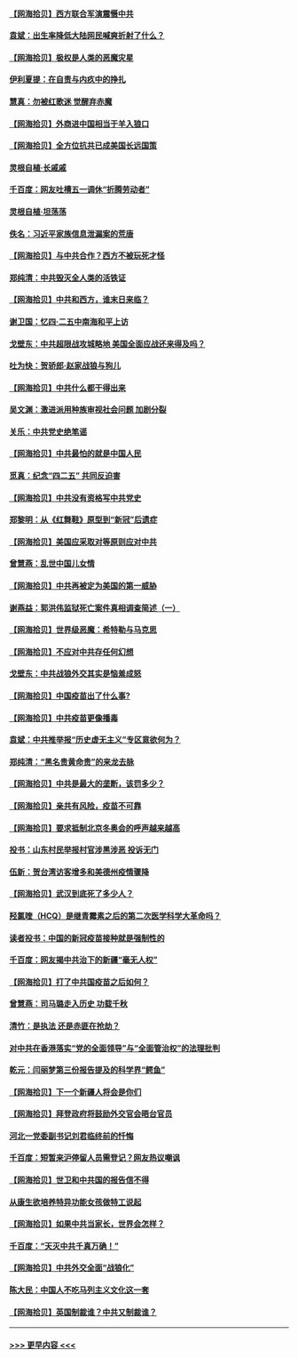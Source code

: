 #### [【网海拾贝】西方联合军演震慑中共](../pages/nsc993/n12913466.md?t=04301302) 
#### [袁斌：出生率降低大陆网民喊爽折射了什么？](../pages/nsc993/n12913365.md?t=04301302) 
#### [【网海拾贝】极权是人类的恶魔灾星](../pages/nsc993/n12910697.md?t=04301302) 
#### [伊利夏提：在自责与内疚中的挣扎](../pages/nsc993/n12910493.md?t=04301302) 
#### [慧真：勿被红歌迷 觉醒弃赤魔](../pages/nsc993/n12910485.md?t=04301302) 
#### [【网海拾贝】外商进中国相当于羊入狼口](../pages/nsc993/n12908274.md?t=04301302) 
#### [【网海拾贝】全方位抗共已成美国长远国策](../pages/nsc993/n12906878.md?t=04301302) 
#### [灵根自植‧长戚戚](../pages/nsc993/n12905585.md?t=04301302) 
#### [千百度：网友吐槽五一调休“折腾劳动者”](../pages/nsc993/n12905934.md?t=04301302) 
#### [灵根自植‧坦荡荡](../pages/nsc993/n12905562.md?t=04301302) 
#### [佚名：习近平家族信息泄漏案的荒唐](../pages/nsc993/n12904705.md?t=04301302) 
#### [【网海拾贝】与中共合作？西方不被玩死才怪](../pages/nsc993/n12903873.md?t=04301302) 
#### [郑纯清：中共毁灭全人类的活铁证](../pages/nsc993/n12903785.md?t=04301302) 
#### [【网海拾贝】中共和西方，谁末日来临？](../pages/nsc993/n12903482.md?t=04301302) 
#### [谢卫国：忆四‧二五中南海和平上访](../pages/nsc993/n12902192.md?t=04301302) 
#### [戈壁东：中共超限战攻城略地 美国全面应战还来得及吗？](../pages/nsc993/n12902297.md?t=04301302) 
#### [吐为快：贺骄郎‧赵家战狼与狗儿](../pages/nsc993/n12902280.md?t=04301302) 
#### [【网海拾贝】中共什么都干得出来](../pages/nsc993/n12897500.md?t=04301302) 
#### [吴文渊：激进派用种族审视社会问题 加剧分裂](../pages/nsc993/n12893881.md?t=04301302) 
#### [关乐：中共党史绝笔谣](../pages/nsc993/n12897270.md?t=04301302) 
#### [【网海拾贝】中共最怕的就是中国人民](../pages/nsc993/n12894705.md?t=04301302) 
#### [觅真：纪念“四二五” 共同反迫害](../pages/nsc993/n12894553.md?t=04301302) 
#### [【网海拾贝】中共没有资格写中共党史](../pages/nsc993/n12892231.md?t=04301302) 
#### [郑黎明：从《红舞鞋》原型到“新冠”后遗症](../pages/nsc993/n12890469.md?t=04301302) 
#### [【网海拾贝】美国应采取对等原则应对中共](../pages/nsc993/n12889176.md?t=04301302) 
#### [曾慧燕：乱世中国儿女情](../pages/nsc993/n12887931.md?t=04301302) 
#### [【网海拾贝】中共再被定为美国的第一威胁](../pages/nsc993/n12887580.md?t=04301302) 
#### [谢燕益：郭洪伟监狱死亡案件真相调查简述（一）](../pages/nsc993/n12885648.md?t=04301302) 
#### [【网海拾贝】世界级恶魔：希特勒与马克思](../pages/nsc993/n12884062.md?t=04301302) 
#### [【网海拾贝】不应对中共存任何幻想](../pages/nsc993/n12881460.md?t=04301302) 
#### [戈壁东：中共战狼外交其实是恼羞成怒](../pages/nsc993/n12880392.md?t=04301302) 
#### [【网海拾贝】中国疫苗出了什么事?](../pages/nsc993/n12879124.md?t=04301302) 
#### [【网海拾贝】中共疫苗更像播毒](../pages/nsc993/n12876631.md?t=04301302) 
#### [袁斌：中共推举报“历史虚无主义”专区意欲何为？](../pages/nsc993/n12876530.md?t=04301302) 
#### [郑纯清：“黑名贵黄命贵”的来龙去脉](../pages/nsc993/n12875589.md?t=04301302) 
#### [【网海拾贝】中共是最大的垄断，该罚多少？](../pages/nsc993/n12874006.md?t=04301302) 
#### [【网海拾贝】亲共有风险，疫苗不可靠](../pages/nsc993/n12872224.md?t=04301302) 
#### [【网海拾贝】要求抵制北京冬奥会的呼声越来越高](../pages/nsc993/n12868962.md?t=04301302) 
#### [投书：山东村民举报村官涉黑涉恶 投诉无门](../pages/nsc993/n12869726.md?t=04301302) 
#### [伍新：贺台湾访客增多和美德州疫情骤降](../pages/nsc993/n12865651.md?t=04301302) 
#### [【网海拾贝】武汉到底死了多少人？](../pages/nsc993/n12863707.md?t=04301302) 
#### [羟氯喹（HCQ）是继青霉素之后的第二次医学科学大革命吗？](../pages/nsc993/n12638564.md?t=04301302) 
#### [读者投书：中国的新冠疫苗接种就是强制性的](../pages/nsc993/n12859932.md?t=04301302) 
#### [千百度：网友揭中共治下的新疆“毫无人权”](../pages/nsc993/n12858385.md?t=04301302) 
#### [【网海拾贝】打了中共国疫苗之后如何？](../pages/nsc993/n12857866.md?t=04301302) 
#### [曾慧燕：司马璐走入历史 功载千秋](../pages/nsc993/n12856996.md?t=04301302) 
#### [清竹：是执法 还是赤匪在抢劫？](../pages/nsc993/n12856952.md?t=04301302) 
#### [对中共在香港落实“党的全面领导”与“全面管治权”的法理批判](../pages/nsc993/n12856929.md?t=04301302) 
#### [乾元：闫丽梦第三份报告提及的科学界“鳄鱼”](../pages/nsc993/n12855985.md?t=04301302) 
#### [【网海拾贝】下一个新疆人将会是你们](../pages/nsc993/n12855864.md?t=04301302) 
#### [【网海拾贝】拜登政府将鼓励外交官会晤台官员](../pages/nsc993/n12853615.md?t=04301302) 
#### [河北一党委副书记刘君临终前的忏悔](../pages/nsc993/n12849420.md?t=04301302) 
#### [千百度：短暂来沪停留人员需登记？网友热议嘲讽](../pages/nsc993/n12853497.md?t=04301302) 
#### [【网海拾贝】世卫和中共国的报告信不得](../pages/nsc993/n12850902.md?t=04301302) 
#### [从康生欲培养特异功能女孩做特工说起](../pages/nsc993/n12849289.md?t=04301302) 
#### [【网海拾贝】如果中共当家长，世界会怎样？](../pages/nsc993/n12848436.md?t=04301302) 
#### [千百度：“天灭中共千真万确！”](../pages/nsc993/n12845659.md?t=04301302) 
#### [【网海拾贝】中共外交全面“战狼化”](../pages/nsc993/n12845607.md?t=04301302) 
#### [陈大民：中国人不吃马列主义文化这一套](../pages/nsc993/n12842496.md?t=04301302) 
#### [【网海拾贝】英国制裁谁？中共又制裁谁？](../pages/nsc993/n12840909.md?t=04301302) 

----
#### [ >>> 更早内容 <<< ](../indexes/nsc993-earlier.md)
